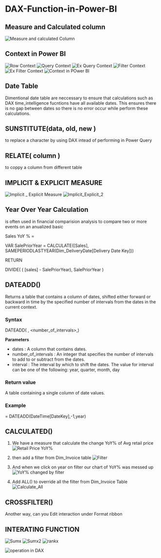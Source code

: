# DAX-Function-in-Power-BI

## Measure and Calculated column 

![Measure and calculated Column](https://github.com/Tsubame88/DAX-Function-in-Power-BI/assets/156522557/f8aa060b-9587-46ec-8825-3e3dce003747)

## Context in Power BI 

![Row Context](https://github.com/Tsubame88/DAX-Function-in-Power-BI/assets/156522557/11660bff-3c33-45d1-8332-f29364e28048)
![Query Context](https://github.com/Tsubame88/DAX-Function-in-Power-BI/assets/156522557/93845adb-8980-4280-bb0c-add2d0e2ad44)
![Ex Query Context](https://github.com/Tsubame88/DAX-Function-in-Power-BI/assets/156522557/1e5babb0-b50f-4b33-901e-5338be348bc9)
![Filter Context](https://github.com/Tsubame88/DAX-Function-in-Power-BI/assets/156522557/1285a315-011d-4127-854e-f79815f684ae)
![Ex Filter Context](https://github.com/Tsubame88/DAX-Function-in-Power-BI/assets/156522557/204834ea-04a6-412e-9a9a-15d119b73482)
![Context in POwer BI](https://github.com/Tsubame88/DAX-Function-in-Power-BI/assets/156522557/85c5adfd-8614-4864-a1ce-67253ba7d0f4)

## Date Table

Dimentional date table are neccessary to ensure that calculations such as DAX time_intelligence fucntions have all available dates. This ensures there is no gap between dates so there is no error occur while perform these calculations. 
## SUNSTITUTE(data, old, new ) 

to replace a character by using DAX intead of performing in Power Query 

## RELATE( column ) 

to coppy a column from different table 

## IMPLICIT & EXPLICIT MEASURE

![Implicit _ Explicit Measure](https://github.com/Tsubame88/DAX-Function-in-Power-BI/assets/156522557/d14f7c9a-f933-40e4-9a45-38d0e6d4fc75)
![Implicit_Explicit_2](https://github.com/Tsubame88/DAX-Function-in-Power-BI/assets/156522557/b983d002-c00b-4883-95e9-2f79a0d1c8fe)

## Year Over Year Calculation 

is often used in financial comparision analysis to compare two or more events on an anualized basic

Sales YoY %  = 

VAR  SalePriorYear = CALCULATE([Sales], SAMEPERIODLASTYEAR(Dim_DeliveryDate[Delivery Date Key]))

RETURN 

DIVIDE(
    ( [sales] - SalePriorYear),
    SalePriorYear
)

## DATEADD()

Returns a table that contains a column of dates, shifted either forward or backward in time by the specified number of intervals from the dates in the current context.

### Syntax 

DATEADD( <dates>, <number_of_intervals>,<interval>) 

**Parameters** 
+ dates : A column that contains dates.
+ number_of_intervals :	An integer that specifies the number of intervals to add to or subtract from the dates.
+ interval : The interval by which to shift the dates. The value for interval can be one of the following: year, quarter, month, day


### Return value
A table containing a single column of date values.

### Example 

= DATEADD(DateTime[DateKey],-1,year)

## CALCULATED()

1. We have a measure that calculate the change YoY% of Avg retail price 
![Retail Price YoY%](https://github.com/Tsubame88/DAX-Function-in-Power-BI/assets/156522557/03734e74-e5fe-4262-933d-ce5a52ab1777)

2. then add a filter from Dim_Invoice table 
![Filter](https://github.com/Tsubame88/DAX-Function-in-Power-BI/assets/156522557/a3b040d7-4f0f-4e69-876a-270f8a68ca6f)

3. And when we click on year on filter our chart of YoY% was messed up
![YoY% changed by filter ](https://github.com/Tsubame88/DAX-Function-in-Power-BI/assets/156522557/85f83df3-6b19-4691-9251-13e092fb4138)

4. Add ALL() to override all the filter from Dim_Invoice Table
![Calculate_All](https://github.com/Tsubame88/DAX-Function-in-Power-BI/assets/156522557/8483e63d-7f46-42f4-9ca1-86eb89f8c1a5)

## CROSSFILTER()
Another way, can you Edit interaction under Format ribbon 

## INTERATING FUNCTION

![Sumx](https://github.com/Tsubame88/DAX-Function-in-Power-BI/assets/156522557/ec719a7e-d8e7-4ccd-a53c-c7543cf8a89c)
![Sumx2](https://github.com/Tsubame88/DAX-Function-in-Power-BI/assets/156522557/e1b67123-6c25-43e6-8ab6-eb2a98367401)
![rankx](https://github.com/Tsubame88/DAX-Function-in-Power-BI/assets/156522557/93299ff2-8be4-4a66-a10c-fd5b508ce235)

![operation in DAX](https://github.com/Tsubame88/DAX-Function-in-Power-BI/assets/156522557/25f0a12e-7a27-45c8-a2d9-bed864298047)


